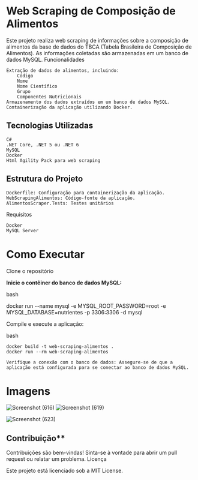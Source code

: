 # Web Scraping de Composição de Alimentos

Este projeto realiza web scraping de informações sobre a composição de alimentos da base de dados do TBCA (Tabela Brasileira de Composição de Alimentos). As informações coletadas são armazenadas em um banco de dados MySQL.
Funcionalidades

    Extração de dados de alimentos, incluindo:
        Código
        Nome
        Nome Científico
        Grupo
        Componentes Nutricionais
    Armazenamento dos dados extraídos em um banco de dados MySQL.
    Containerização da aplicação utilizando Docker.
   
## Tecnologias Utilizadas

    C#
    .NET Core, .NET 5 ou .NET 6
    MySQL
    Docker
    Html Agility Pack para web scraping

## Estrutura do Projeto

    Dockerfile: Configuração para containerização da aplicação.
    WebScrapingAlimentos: Código-fonte da aplicação.
    AlimentosScraper.Tests: Testes unitários 

Requisitos

    Docker
    MySQL Server

# Como Executar

Clone o repositório

**Inicie o contêiner do banco de dados MySQL:**

bash

docker run --name mysql -e MYSQL_ROOT_PASSWORD=root -e MYSQL_DATABASE=nutrientes -p 3306:3306 -d mysql

Compile e execute a aplicação:

bash

    docker build -t web-scraping-alimentos .
    docker run --rm web-scraping-alimentos

    Verifique a conexão com o banco de dados: Assegure-se de que a aplicação está configurada para se conectar ao banco de dados MySQL.


# Imagens
![Screenshot (616)](https://github.com/user-attachments/assets/0721aa56-d86c-424d-bdfd-db6dd2def417)
![Screenshot (619)](https://github.com/user-attachments/assets/3ea21365-1a99-476c-8a16-b3774cb880aa)

![Screenshot (623)](https://github.com/user-attachments/assets/7e344931-1427-442a-bece-2e29b033883d)


## Contribuição**

Contribuições são bem-vindas! Sinta-se à vontade para abrir um pull request ou relatar um problema.
Licença

Este projeto está licenciado sob a MIT License.
